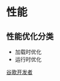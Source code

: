 # 性能

## 性能优化分类
- 加载时优化
- 运行时优化

[谷歌开发者](https://developer.chrome.com/docs/lighthouse/performance/unminified-javascript?hl=zh-cn)